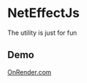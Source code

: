 # NetEffectJs

The utility is just for fun

## Demo

[OnRender.com](https://net-effect.onrender.com/)
